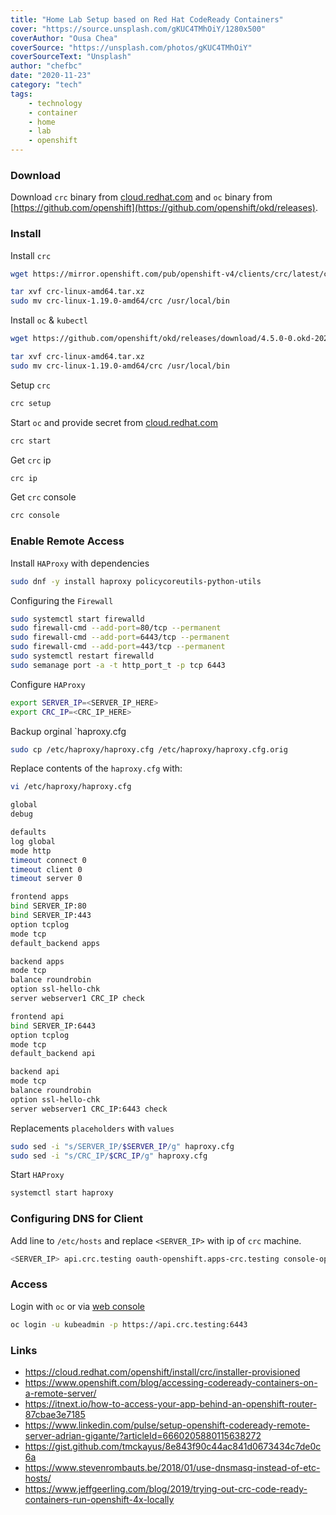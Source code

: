 ```yaml
---
title: "Home Lab Setup based on Red Hat CodeReady Containers"
cover: "https://source.unsplash.com/gKUC4TMhOiY/1280x500"
coverAuthor: "Ousa Chea"
coverSource: "https://unsplash.com/photos/gKUC4TMhOiY"
coverSourceText: "Unsplash"
author: "chefbc"
date: "2020-11-23"
category: "tech"
tags:
    - technology
    - container
    - home
    - lab
    - openshift
---
```


### Download
Download `crc` binary from [cloud.redhat.com](https://cloud.redhat.com/openshift/install/crc/installer-provisioned) and `oc` binary from [https://github.com/openshift](https://github.com/openshift/okd/releases). 


### Install
Install `crc`
```bash
wget https://mirror.openshift.com/pub/openshift-v4/clients/crc/latest/crc-linux-amd64.tar.xz

tar xvf crc-linux-amd64.tar.xz
sudo mv crc-linux-1.19.0-amd64/crc /usr/local/bin
```

Install `oc` & `kubectl`
```bash
wget https://github.com/openshift/okd/releases/download/4.5.0-0.okd-2020-10-15-235428/openshift-client-linux-4.5.0-0.okd-2020-10-15-235428.tar.gz

tar xvf crc-linux-amd64.tar.xz
sudo mv crc-linux-1.19.0-amd64/crc /usr/local/bin
```

Setup `crc`
```bash
crc setup
```

Start `oc` and provide secret from [cloud.redhat.com](https://cloud.redhat.com/openshift/install/crc/installer-provisioned) 
```bash
crc start
```

Get `crc` ip
```bash
crc ip
```

Get `crc` console
```bash
crc console
```

### Enable Remote Access 
Install `HAProxy` with dependencies
```bash
sudo dnf -y install haproxy policycoreutils-python-utils
```

Configuring the `Firewall`
```bash
sudo systemctl start firewalld
sudo firewall-cmd --add-port=80/tcp --permanent
sudo firewall-cmd --add-port=6443/tcp --permanent
sudo firewall-cmd --add-port=443/tcp --permanent
sudo systemctl restart firewalld
sudo semanage port -a -t http_port_t -p tcp 6443
```

Configure `HAProxy`
```bash
export SERVER_IP=<SERVER_IP_HERE>
export CRC_IP=<CRC_IP_HERE>
```
Backup orginal `haproxy.cfg
```bash
sudo cp /etc/haproxy/haproxy.cfg /etc/haproxy/haproxy.cfg.orig
```

Replace contents of the `haproxy.cfg` with:
```bash
vi /etc/haproxy/haproxy.cfg
```
```bash
global
debug

defaults
log global
mode http
timeout connect 0
timeout client 0
timeout server 0

frontend apps
bind SERVER_IP:80
bind SERVER_IP:443
option tcplog
mode tcp
default_backend apps

backend apps
mode tcp
balance roundrobin
option ssl-hello-chk
server webserver1 CRC_IP check

frontend api
bind SERVER_IP:6443
option tcplog
mode tcp
default_backend api

backend api
mode tcp
balance roundrobin
option ssl-hello-chk
server webserver1 CRC_IP:6443 check
```

Replacements `placeholders` with `values`
```bash
sudo sed -i "s/SERVER_IP/$SERVER_IP/g" haproxy.cfg
sudo sed -i "s/CRC_IP/$CRC_IP/g" haproxy.cfg
```

Start `HAProxy`
```bash
systemctl start haproxy
```


### Configuring DNS for Client
Add line to `/etc/hosts` and replace `<SERVER_IP>` with ip of `crc` machine. 
```bash
<SERVER_IP> api.crc.testing oauth-openshift.apps-crc.testing console-openshift-console.apps-crc.testing default-route-openshift-image-registry.apps-crc.testing
```


### Access
Login with `oc` or via [web console](https://console-openshift-console.apps-crc.testing/dashboards)
```bash
oc login -u kubeadmin -p https://api.crc.testing:6443
```



### Links
- https://cloud.redhat.com/openshift/install/crc/installer-provisioned
- https://www.openshift.com/blog/accessing-codeready-containers-on-a-remote-server/
- https://itnext.io/how-to-access-your-app-behind-an-openshift-router-87cbae3e7185
- https://www.linkedin.com/pulse/setup-openshift-codeready-remote-server-adrian-gigante/?articleId=6660205880115638272
- https://gist.github.com/tmckayus/8e843f90c44ac841d0673434c7de0c6a
- https://www.stevenrombauts.be/2018/01/use-dnsmasq-instead-of-etc-hosts/
- https://www.jeffgeerling.com/blog/2019/trying-out-crc-code-ready-containers-run-openshift-4x-locally
